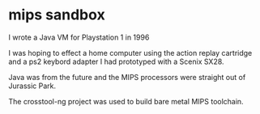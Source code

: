 # mips sandbox

I wrote a Java VM for Playstation 1 in 1996

I was hoping to effect a home computer using the action replay cartridge and a ps2 keybord adapter I had prototyped with a Scenix SX28.

Java was from the future and the MIPS processors were straight out of Jurassic Park.

The crosstool-ng project was used to build bare metal MIPS toolchain.

